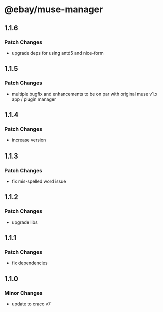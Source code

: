 # @ebay/muse-manager

## 1.1.6

### Patch Changes

- upgrade deps for using antd5 and nice-form

## 1.1.5

### Patch Changes

- multiple bugfix and enhancements to be on par with original muse v1.x app / plugin manager

## 1.1.4

### Patch Changes

- increase version

## 1.1.3

### Patch Changes

- fix mis-spelled word issue

## 1.1.2

### Patch Changes

- upgrade libs

## 1.1.1

### Patch Changes

- fix dependencies

## 1.1.0

### Minor Changes

- update to craco v7
